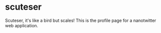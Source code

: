 # scuteser
Scuteser, it's like a bird but scales! This is the profile page for a nanotwitter web application.
